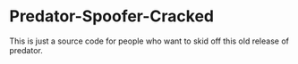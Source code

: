 # Predator-Spoofer-Cracked
This is just a source code for people who want to skid off this old release of predator.
